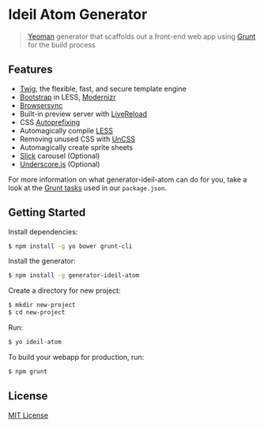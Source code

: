 # Ideil Atom Generator
> [Yeoman](http://yeoman.io/) generator that scaffolds out a front-end web app using [Grunt](http://gruntjs.com/) for the build process

## Features
- [Twig](http://twig.sensiolabs.org/), the flexible, fast, and secure template engine
- [Bootstrap](http://getbootstrap.com/) in LESS, [Modernizr](https://modernizr.com/)
- [Browsersync](https://www.browsersync.io/)
- Built-in preview server with [LiveReload](http://livereload.com/)
- CSS [Autoprefixing](https://github.com/postcss/autoprefixer/) 
- Automagically compile [LESS](http://lesscss.org/)
- Removing unused CSS with [UnCSS](https://github.com/giakki/uncss)
- Automagically create sprite sheets
- [Slick](https://github.com/kenwheeler/slick/) carousel (Optional)
- [Underscore.js](http://underscorejs.org/) (Optional)

For more information on what generator-ideil-atom can do for you, take a look at the [Grunt tasks](https://github.com/ideil/generator-ideil-atom/blob/master/generators/app/templates/_package.json) used in our `package.json`.

## Getting Started
Install dependencies:
```sh
$ npm install -g yo bower grunt-cli
```
Install the generator:
```sh
$ npm install -g generator-ideil-atom
```
Create a directory for new project:
```sh
$ mkdir new-project
$ cd new-project
```
Run:
```sh
$ yo ideil-atom
```
To build your webapp for production, run:
```sh
$ npm grunt
```
## License
[MIT License](https://en.wikipedia.org/wiki/MIT_License)

